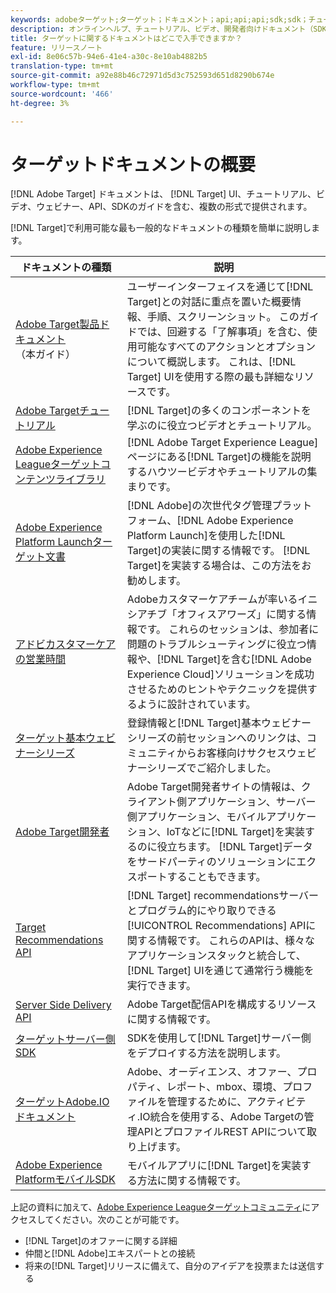 ```yaml
---
keywords: adobeターゲット;ターゲット；ドキュメント；api;api;api;sdk;sdk；チュートリアル；doc;documentation
description: オンラインヘルプ、チュートリアル、ビデオ、開発者向けドキュメント（SDK、API、JavaScriptライブラリ）を含むAdobe [!DNL Target] ドキュメントにアクセスします。
title: ターゲットに関するドキュメントはどこで入手できますか？
feature: リリースノート
exl-id: 8e06c57b-94e6-41e4-a30c-8e10ab4882b5
translation-type: tm+mt
source-git-commit: a92e88b46c72971d5d3c752593d651d8290b674e
workflow-type: tm+mt
source-wordcount: '466'
ht-degree: 3%

---
```


# ターゲットドキュメントの概要

[!DNL Adobe Target] ドキュメントは、 [!DNL Target] UI、チュートリアル、ビデオ、ウェビナー、API、SDKのガイドを含む、複数の形式で提供されます。

[!DNL Target]で利用可能な最も一般的なドキュメントの種類を簡単に説明します。

| ドキュメントの種類 | 説明 |
| --- | --- |
| [Adobe Target製品ドキュメント](/help/target-home.md)<br>（本ガイド） | ユーザーインターフェイスを通じて[!DNL Target]との対話に重点を置いた概要情報、手順、スクリーンショット。 このガイドでは、回避する「了解事項」を含む、使用可能なすべてのアクションとオプションについて概説します。 これは、[!DNL Target] UIを使用する際の最も詳細なリソースです。 |
| [Adobe Targetチュートリアル](https://experienceleague.adobe.com/docs/target-learn/tutorials/overview.html) | [!DNL Target]の多くのコンポーネントを学ぶのに役立つビデオとチュートリアル。 |
| [Adobe Experience Leagueターゲットコンテンツライブラリ](https://guided.adobe.com/#recommended/solutions/target) | [!DNL Adobe Target Experience League]ページにある[!DNL Target]の機能を説明するハウツービデオやチュートリアルの集まりです。 |
| [Adobe Experience Platform Launchターゲット文書](/help/c-implementing-target/c-implementing-target-for-client-side-web/how-to-deployatjs/cmp-implementing-target-using-adobe-launch.md) | [!DNL Adobe]の次世代タグ管理プラットフォーム、[!DNL Adobe Experience Platform Launch]を使用した[!DNL Target]の実装に関する情報です。 [!DNL Target]を実装する場合は、この方法をお勧めします。 |
| [アドビカスタマーケアの営業時間](/help/cmp-resources-and-contact-information.md#concept_58EA30379D3B48C4848BA2A8C464A5B7) | Adobeカスタマーケアチームが率いるイニシアチブ「オフィスアワーズ」に関する情報です。 これらのセッションは、参加者に問題のトラブルシューティングに役立つ情報や、[!DNL Target]を含む[!DNL Adobe Experience Cloud]ソリューションを成功させるためのヒントやテクニックを提供するように設計されています。 |
| [ターゲット基本ウェビナーシリーズ](https://landing.adobe.com/acs/2018/na/adobe-target/registration.html) | 登録情報と[!DNL Target]基本ウェビナーシリーズの前セッションへのリンクは、コミュニティからお客様向けサクセスウェビナーシリーズでご紹介しました。 |
| [Adobe Target開発者](http://developers.adobetarget.com/) | Adobe Target開発者サイトの情報は、クライアント側アプリケーション、サーバー側アプリケーション、モバイルアプリケーション、IoTなどに[!DNL Target]を実装するのに役立ちます。 [!DNL Target]データをサードパーティのソリューションにエクスポートすることもできます。 |
| [Target Recommendations API](https://developers.adobetarget.com/api/recommendations/) | [!DNL Target] recommendationsサーバーとプログラム的にやり取りできる[!UICONTROL Recommendations] APIに関する情報です。 これらのAPIは、様々なアプリケーションスタックと統合して、[!DNL Target] UIを通じて通常行う機能を実行できます。 |
| [Server Side Delivery API](https://developers.adobetarget.com/api/delivery-api/) | Adobe Target配信APIを構成するリソースに関する情報です。 |
| [ターゲットサーバー側SDK](https://adobetarget-sdks.gitbook.io/docs/) | SDKを使用して[!DNL Target]サーバー側をデプロイする方法を説明します。 |
| [ターゲットAdobe.IOドキュメント](http://developers.adobetarget.com/api/#introduction) | Adobe、オーディエンス、オファー、プロパティ、レポート、mbox、環境、プロファイルを管理するために、アクティビティ.IO統合を使用する、Adobe Targetの管理APIとプロファイルREST APIについて取り上げます。 |
| [Adobe Experience PlatformモバイルSDK](https://aep-sdks.gitbook.io/docs/using-mobile-extensions/adobe-target) | モバイルアプリに[!DNL Target]を実装する方法に関する情報です。 |

上記の資料に加えて、[Adobe Experience Leagueターゲットコミュニティ](https://experienceleaguecommunities.adobe.com/t5/adobe-target/ct-p/adobe-target-community)にアクセスしてください。次のことが可能です。

* [!DNL Target]のオファーに関する詳細
* 仲間と[!DNL Adobe]エキスパートとの接続
* 将来の[!DNL Target]リリースに備えて、自分のアイデアを投票または送信する
